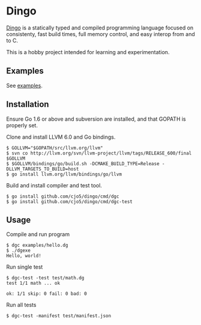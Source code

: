 # Dingo

[Dingo](docs/language.md) is a statically typed and compiled programming language focused on consistenty, fast build times, full memory control, and easy interop from and to C.

This is a hobby project intended for learning and experimentation.

## Examples
See [examples](examples).

## Installation
Ensure Go 1.6 or above and subversion are installed, and that GOPATH is properly set. 

Clone and install LLVM 6.0 and Go bindings.
```
$ GOLLVM="$GOPATH/src/llvm.org/llvm"
$ svn co http://llvm.org/svn/llvm-project/llvm/tags/RELEASE_600/final $GOLLVM
$ $GOLLVM/bindings/go/build.sh -DCMAKE_BUILD_TYPE=Release -DLLVM_TARGETS_TO_BUILD=host
$ go install llvm.org/llvm/bindings/go/llvm
```

Build and install compiler and test tool.
```
$ go install github.com/cjo5/dingo/cmd/dgc
$ go install github.com/cjo5/dingo/cmd/dgc-test
```

## Usage
Compile and run program
```
$ dgc examples/hello.dg
$ ./dgexe
Hello, world!
```

Run single test
```
$ dgc-test -test test/math.dg
test 1/1 math ... ok

ok: 1/1 skip: 0 fail: 0 bad: 0
```

Run all tests
```
$ dgc-test -manifest test/manifest.json
```
